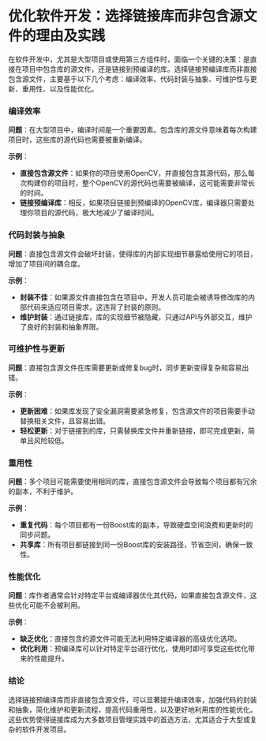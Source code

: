 # 优化软件开发：选择链接库而非包含源文件的理由及实践

在软件开发中，尤其是大型项目或使用第三方组件时，面临一个关键的决策：是直接在项目中包含库的源文件，还是链接到预编译的库。选择链接预编译库而非直接包含源文件，主要基于以下几个考虑：编译效率、代码封装与抽象、可维护性与更新、重用性、以及性能优化。

### 编译效率

**问题**：在大型项目中，编译时间是一个重要因素。包含库的源文件意味着每次构建项目时，这些库的源代码也需要被重新编译。

**示例**：
- **直接包含源文件**：如果你的项目使用OpenCV，并直接包含其源代码，那么每次构建你的项目时，整个OpenCV的源代码也需要被编译，这可能需要非常长的时间。
- **链接预编译库**：相反，如果项目链接到预编译的OpenCV库，编译器只需要处理你项目的源代码，极大地减少了编译时间。

### 代码封装与抽象

**问题**：直接包含源文件会破坏封装，使得库的内部实现细节暴露给使用它的项目，增加了项目间的耦合度。

**示例**：
- **封装不佳**：如果源文件直接包含在项目中，开发人员可能会被诱导修改库的内部代码来适应项目需求，这违背了封装的原则。
- **维护封装**：通过链接库，库的实现细节被隐藏，只通过API与外部交互，维护了良好的封装和抽象界限。

### 可维护性与更新

**问题**：直接包含源文件在库需要更新或修复bug时，同步更新变得复杂和容易出错。

**示例**：
- **更新困难**：如果库发现了安全漏洞需要紧急修复，包含源文件的项目需要手动替换相关文件，且容易出错。
- **轻松更新**：对于链接到的库，只需替换库文件并重新链接，即可完成更新，简单且风险较低。

### 重用性

**问题**：多个项目可能需要使用相同的库，直接包含源文件会导致每个项目都有冗余的副本，不利于维护。

**示例**：
- **重复代码**：每个项目都有一份Boost库的副本，导致硬盘空间浪费和更新时的同步问题。
- **共享库**：所有项目都链接到同一份Boost库的安装路径，节省空间，确保一致性。

### 性能优化

**问题**：库作者通常会针对特定平台或编译器优化其代码，如果直接包含源文件，这些优化可能不会被利用。

**示例**：
- **缺乏优化**：直接包含的源文件可能无法利用特定编译器的高级优化选项。
- **优化利用**：预编译库可以针对特定平台进行优化，使用时即可享受这些优化带来的性能提升。

### 结论

选择链接预编译库而非直接包含源文件，可以显著提升编译效率，加强代码的封装和抽象，简化维护和更新流程，提高代码重用性，以及更好地利用库的性能优化。这些优势使得链接库成为大多数项目管理实践中的首选方法，尤其适合于大型或复杂的软件开发项目。
